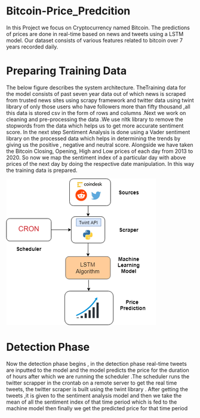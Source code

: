 # Bitcoin-Price_Predcition
In this Project we focus on Cryptocurrency named Bitcoin. The predictions of prices are done in real-time based on news and tweets using a LSTM model. Our dataset consists of various features related to bitcoin over 7 years recorded daily.

# Preparing Training Data
The below figure describes the system architecture. TheTraining data for the model consists of past seven year data out of which news is scraped from trusted news sites using
scrapy framework and twitter data using twint library of only those users who have followers more than fifty thousand ,all this data is stored csv in the form of rows and
columns .Next we work on cleaning and pre-processing the data .We use nltk library to remove the stopwords from the data which helps us to get more accurate sentiment score.
In the next step Sentiment Analysis is done using a Vader sentiment library on the processed data which helps in determining the trends by giving us the positive , negative and neutral score. Alongside we have taken the Bitcoin Closing, Opening, High and Low prices of each day from 2013 to 2020. So now we map the sentiment index of a
particular day with above prices of the next day by doing the respective date manipulation. In this way the training data is prepared.

![Preparing Training Data](https://github.com/Tapan123456/Bitcoin-Price_Predcition/blob/master/System%20Architecture/scheduler.png?raw=true)

# Detection Phase
Now the detection phase begins , in the detection phase real-time tweets are inputted to the model and the model predicts the price for the duration of hours after which we
are running the scheduler .The scheduler runs the twitter scrapper in the crontab on a remote server to get the real time tweets, the twitter scraper is built using the twint library . After getting the tweets ,it is given to the sentiment analysis model and then we take the mean of all the sentiment index of that time period which is fed to the
machine model then finally we get the predicted price for that time period

